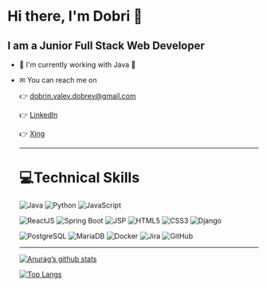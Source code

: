  <h1> Hi there, I'm Dobri 👋 </h1>
 
 <h2> I am a Junior Full Stack Web Developer </h2>

- 📖  I'm currently working with Java 💪
- ✉ You can reach me on
     
     👉 dobrin.valev.dobrev@gmail.com
     
     👉  [LinkedIn](https://www.linkedin.com/in/dobrin-dobrev-dd/)
     
     👉 <a href="https://www.xing.com/profile/Dobrin_Dobrev15/cv" target="_blank">Xing</a>
     
     <hr>
     
     <h1> 
     💻Technical Skills 
     </h1>
     
     ![Java](https://img.shields.io/badge/Java-ED8B00?style=for-the-badge&logo=java&logoColor=white)
     ![Python](https://img.shields.io/badge/python-3670A0?style=for-the-badge&logo=python&logoColor=ffdd54) 
     ![JavaScript](https://img.shields.io/badge/javascript-%23323330.svg?style=for-the-badge&logo=javascript&logoColor=%23F7DF1E)


     ![ReactJS](https://img.shields.io/badge/ReactJS-61DAFB?style=for-the-badge&logo=react&logoColor=white)
     ![Spring Boot](https://img.shields.io/badge/Spring%20Boot-6DB33F?style=for-the-badge&logo=spring&logoColor=white)
     ![JSP](https://img.shields.io/badge/JSP-ED8B00?style=for-the-badge&logo=jsp&logoColor=white)
     ![HTML5](https://img.shields.io/badge/html5-%23E34F26.svg?style=for-the-badge&logo=html5&logoColor=white)
     ![CSS3](https://img.shields.io/badge/css3-%231572B6.svg?style=for-the-badge&logo=css3&logoColor=white)
     ![Django](https://img.shields.io/badge/django-%23092E20.svg?style=for-the-badge&logo=django&logoColor=white)

     ![PostgreSQL](https://img.shields.io/badge/PostgreSQL-336791?style=for-the-badge&logo=postgresql&logoColor=white)
     ![MariaDB](https://img.shields.io/badge/MariaDB-003545?style=for-the-badge&logo=mariadb&logoColor=white)
     ![Docker](https://img.shields.io/badge/Docker-2496ED?style=for-the-badge&logo=docker&logoColor=white)
     ![Jira](https://img.shields.io/badge/Jira-0052CC?style=for-the-badge&logo=jira&logoColor=white)
     ![GitHub](https://img.shields.io/badge/GitHub-181717?style=for-the-badge&logo=github&logoColor=white)

     <hr>

       
     [![Anurag’s github stats](https://github-readme-stats.vercel.app/api?username=dvdobrev)](https://github.com/dvdobrev)

     [![Top Langs](https://github-readme-stats.vercel.app/api/top-langs/?username=dvdobrev&layout=compact)](https://github.com/dvdobrev)
     
<!--      
     ![](https://github-readme-stats.vercel.app/api?username=dvdobrev&theme=dark&hide_border=false&include_all_commits=false&count_private=false)<br/>
![](https://github-readme-stats.vercel.app/api/top-langs/?username=dvdobrev&theme=dark&hide_border=false&include_all_commits=false&count_private=false&layout=compact)
 -->









<!--
**dvdorbev85/dvdorbev85** is a ✨ _special_ ✨ repository because its `README.md` (this file) appears on your GitHub profile.

Here are some ideas to get you started:

- 🔭 I’m currently working on ...
- 🌱 I’m currently learning ...
- 👯 I’m looking to collaborate on ...
- 🤔 I’m looking for help with ...
- 💬 Ask me about ...
- 📫 How to reach me: ...
- 😄 Pronouns: ...
- ⚡ Fun fact: ...
-->
